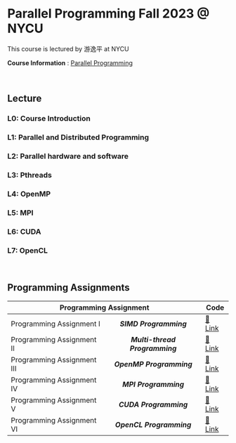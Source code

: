 # Parallel Programming Fall 2023 @ NYCU

This course is lectured by 游逸平 at NYCU

**Course Information** : [Parallel Programming](https://timetable.nycu.edu.tw/?r=main/crsoutline&Acy=112&Sem=1&CrsNo=535501&lang=zh-tw)

<BR>

## Lecture

### L0: Course Introduction

### L1: Parallel and Distributed Programming

### L2: Parallel hardware and software

### L3: Pthreads

### L4: OpenMP

### L5: MPI

### L6: CUDA

### L7: OpenCL

<BR>

## Programming Assignments

<!-- |                             |     Programming Assignment     |         Code          |
| :-------------------------: | :----------------------------: | :-------------------: |
|  Programming Assignment I:  |     **_SIMD Programming_**     | :link: [link](./HW1/) |
| Programming Assignment II:  | **_Multi-thread Programming_** | :link: [link](./HW2/) |
| Programming Assignment III: |    **_OpenMP Programming_**    | :link: [link](./HW3/) |
| Programming Assignment IV:  |     **_MPI Programming_**      | :link: [link](./HW4/) |
|  Programming Assignment V:  |     **_CUDA Programming_**     | :link: [link](./HW5/) |
| Programming Assignment VI:  |    **_OpenCL Programming_**    | :link: [link](./HW6/) | -->

<table>
    <thead>
    <tr>
        <th colspan="2"> Programming Assignment</th>
        <th>Code</th>
    </tr>
    </thead>
    <tbody>
    <tr>
        <td> Programming Assignment I</td>
        <td align="center"><b><i>SIMD Programming</td>
        <td><a href='./HW1/'><span>&#128279;</span> Link</td>
    </tr>
    <tr>
        <td>Programming Assignment II</td>
        <td align="center"><b><i>Multi-thread Programming</td>
        <td><a href='./HW2/'><span>&#128279;</span> Link</td>
    </tr>
    <tr>
        <td>Programming Assignment III</td>
        <td align="center"><b><i>OpenMP Programming</td>
        <td><a href='./HW3/'><span>&#128279;</span> Link</td>
    </tr>
    <tr>
        <td>Programming Assignment IV</td>
        <td align="center"><b><i>MPI Programming</td>
        <td><a href='./HW4/'><span>&#128279;</span> Link</td>
    </tr>
    <tr>
        <td>Programming Assignment V</td>
        <td align="center"><b><i>CUDA Programming</td>
        <td><a href='./HW5/'><span>&#128279;</span> Link</td>
    </tr>
    <tr>
        <td>Programming Assignment VI</td>
        <td align="center"><b><i>OpenCL Programming</td>
        <td><a href='./HW6/'><span>&#128279;</span> Link</td>
    </tr>
    </tbody>

</table>
